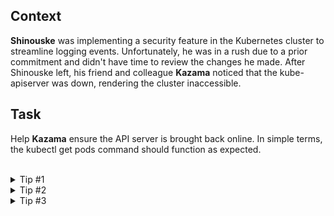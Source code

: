 ## Context

**Shinouske** was implementing a security feature in the Kubernetes cluster to streamline logging events. Unfortunately, he was in a rush due to a prior commitment and didn't have time to review the changes he made. After Shinouske left, his friend and colleague **Kazama** noticed that the kube-apiserver was down, rendering the cluster inaccessible.

## Task

Help **Kazama** ensure the API server is brought back online. In simple terms, the kubectl get pods command should function as expected.

<br>
<details><summary>Tip #1</summary>
<br>

Check the relevant logs related to the API server.

<br>
</details>
<details><summary>Tip #2</summary>
<br>

There’s nothing in the `/var/log/pods/` or `/var/log/containers/` directories.

<br> 

Let's check the system logs for the API server using `journalctl | grep "apiserver"`.

<br>

</details>
<details><summary>Tip #3</summary>
<br>
This entry regarding a `hostPath` type check seems promising. <br>

```bash
Sep 21 13:37:53 controlplane kubelet[1666]: E0921 13:37:53.417751    1666 event.go:368] "Unable to write event (may retry after sleeping)"
err="Patch \"https://172.30.1.2:6443/api/v1/namespaces/kube-system/events/kube-apiserver-controlplane.17f745a2c6be8412\": 
dial tcp 172.30.1.2:6443: connect: connection refused" event="&Event{ObjectMeta:{kube-apiserver-controlplane.17f745a2c6be8412  
kube-system    0 0001-01-01 00:00:00 +0000 UTC <nil> <nil> map[] map[] [] [] []},
InvolvedObject:ObjectReference{Kind:Pod,Namespace:kube-system,Name:kube-apiserver-controlplane,
UID:dcf7c96a25ba283c12e7c170eaf4f8d5,APIVersion:v1,ResourceVersion:,FieldPath:,},
Reason:FailedMount,Message:MountVolume.SetUp failed for volume \"audit\" : 
hostPath type check failed: /etc/kubernetes/auditing/rules is not a file,
Source:EventSource{Component:kubelet,Host:controlplane,},FirstTimestamp:2024-09-21 13:32:27.541267474 +0000 UTC m=+664.263031324,
LastTimestamp:2024-09-21 13:32:29.050881972 +0000 UTC m=+665.772645812,Count:3,Type:Warning,EventTime:0001-01-01 00:00:00 +0000 
UTC,Series:nil,Action:,Related:nil,ReportingController:kubelet,ReportingInstance:controlplane,}"
```

</details>








